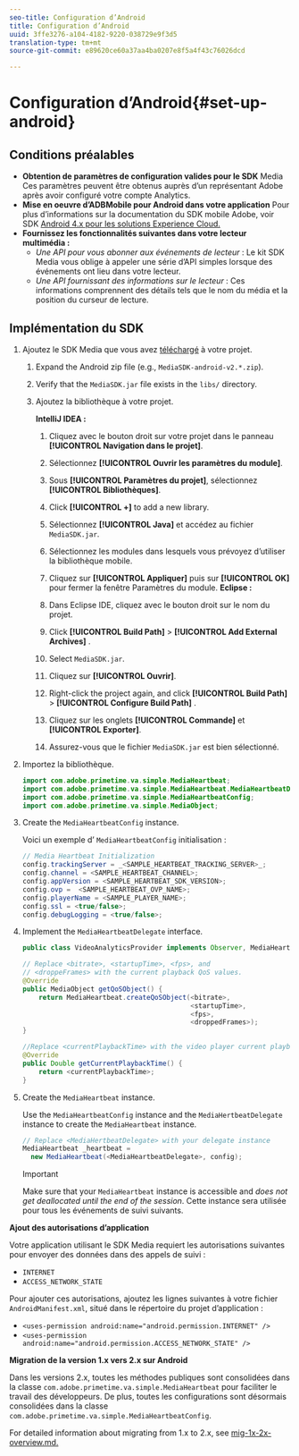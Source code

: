 ```yaml
---
seo-title: Configuration d’Android
title: Configuration d’Android
uuid: 3ffe3276-a104-4182-9220-038729e9f3d5
translation-type: tm+mt
source-git-commit: e89620ce60a37aa4ba0207e8f5a4f43c76026dcd

---
```



# Configuration d’Android{#set-up-android}

## Conditions préalables

* **Obtention de paramètres de configuration valides pour le SDK** Media Ces paramètres peuvent être obtenus auprès d’un représentant Adobe après avoir configuré votre compte Analytics.
* **Mise en oeuvre d’ADBMobile pour Android dans votre application** Pour plus d’informations sur la documentation du SDK mobile Adobe, voir SDK [Android 4.x pour les solutions Experience Cloud.](https://marketing.adobe.com/resources/help/en_US/mobile/android/)
* **Fournissez les fonctionnalités suivantes dans votre lecteur multimédia :**
   * *Une API pour vous abonner aux événements de lecteur* : Le kit SDK Media vous oblige à appeler une série d’API simples lorsque des événements ont lieu dans votre lecteur.
   * *Une API fournissant des informations sur le lecteur* : Ces informations comprennent des détails tels que le nom du média et la position du curseur de lecture.

## Implémentation du SDK

1. Ajoutez le SDK Media que vous avez [téléchargé](/help/sdk-implement/download-sdks.md#section_551A10AD7880426BB29AE52482BB4211) à votre projet.

   1. Expand the Android zip file (e.g., `MediaSDK-android-v2.*.zip`).
   1. Verify that the `MediaSDK.jar` file exists in the `libs/` directory.

   1. Ajoutez la bibliothèque à votre projet.

      **IntelliJ IDEA :**

      1. Cliquez avec le bouton droit sur votre projet dans le panneau **[!UICONTROL Navigation dans le projet]**.
      1. Sélectionnez **[!UICONTROL Ouvrir les paramètres du module]**.
      1. Sous **[!UICONTROL Paramètres du projet]**, sélectionnez **[!UICONTROL Bibliothèques]**.

      1. Click **[!UICONTROL +]** to add a new library.
      1. Sélectionnez **[!UICONTROL Java]** et accédez au fichier `MediaSDK.jar`.

      1. Sélectionnez les modules dans lesquels vous prévoyez d’utiliser la bibliothèque mobile.
      1. Cliquez sur **[!UICONTROL Appliquer]** puis sur **[!UICONTROL OK]** pour fermer la fenêtre Paramètres du module.
      **Eclipse :**

      1. Dans Eclipse IDE, cliquez avec le bouton droit sur le nom du projet.
      1. Click  **[!UICONTROL Build Path]** &gt; **[!UICONTROL Add External Archives]** .
      1. Select `MediaSDK.jar`.
      1. Cliquez sur **[!UICONTROL Ouvrir]**.
      1. Right-click the project again, and click  **[!UICONTROL Build Path]** &gt; **[!UICONTROL Configure Build Path]** .
      1. Cliquez sur les onglets **[!UICONTROL Commande]** et **[!UICONTROL Exporter]**.

      1. Assurez-vous que le fichier `MediaSDK.jar` est bien sélectionné.


1. Importez la bibliothèque.

   ```java
   import com.adobe.primetime.va.simple.MediaHeartbeat; 
   import com.adobe.primetime.va.simple.MediaHeartbeat.MediaHeartbeatDelegate; 
   import com.adobe.primetime.va.simple.MediaHeartbeatConfig; 
   import com.adobe.primetime.va.simple.MediaObject; 
   ```

1. Create the `MediaHeartbeatConfig` instance.

   Voici un exemple d’ `MediaHeartbeatConfig` initialisation :

   ```java
   // Media Heartbeat Initialization 
   config.trackingServer = _<SAMPLE_HEARTBEAT_TRACKING_SERVER>_; 
   config.channel = <SAMPLE_HEARTBEAT_CHANNEL>; 
   config.appVersion = <SAMPLE_HEARTBEAT_SDK_VERSION>; 
   config.ovp =  <SAMPLE_HEARTBEAT_OVP_NAME>; 
   config.playerName = <SAMPLE_PLAYER_NAME>; 
   config.ssl = <true/false>; 
   config.debugLogging = <true/false>; 
   ```

1. Implement the `MediaHeartbeatDelegate` interface.

   ```java
   public class VideoAnalyticsProvider implements Observer, MediaHeartbeatDelegate{}
   ```

   ```java
   // Replace <bitrate>, <startupTime>, <fps>, and  
   // <droppeFrames> with the current playback QoS values.  
   @Override 
   public MediaObject getQoSObject() { 
       return MediaHeartbeat.createQoSObject(<bitrate>,  
                                             <startupTime>,  
                                             <fps>,  
                                             <droppedFrames>); 
   } 
   
   //Replace <currentPlaybackTime> with the video player current playback time 
   @Override 
   public Double getCurrentPlaybackTime() { 
       return <currentPlaybackTime>; 
   }
   ```

1. Create the `MediaHeartbeat` instance.

   Use the `MediaHeartbeatConfig` instance and the `MediaHertbeatDelegate` instance to create the `MediaHeartbeat` instance.

   ```java
   // Replace <MediaHertbeatDelegate> with your delegate instance 
   MediaHeartbeat _heartbeat =  
     new MediaHeartbeat(<MediaHeartbeatDelegate>, config);
   ```

   >[!IMPORTANT]
   >
   >Make sure that your `MediaHeartbeat` instance is accessible and *does not get deallocated until the end of the session*. Cette instance sera utilisée pour tous les événements de suivi suivants.

**Ajout des autorisations d’application**

Votre application utilisant le SDK Media requiert les autorisations suivantes pour envoyer des données dans des appels de suivi :

* `INTERNET`
* `ACCESS_NETWORK_STATE`

Pour ajouter ces autorisations, ajoutez les lignes suivantes à votre fichier `AndroidManifest.xml`, situé dans le répertoire du projet d’application :

* `<uses-permission android:name="android.permission.INTERNET" />`
* `<uses-permission android:name="android.permission.ACCESS_NETWORK_STATE" />`

**Migration de la version 1.x vers 2.x sur Android**

Dans les versions 2.x, toutes les méthodes publiques sont consolidées dans la classe `com.adobe.primetime.va.simple.MediaHeartbeat` pour faciliter le travail des développeurs. De plus, toutes les configurations sont désormais consolidées dans la classe `com.adobe.primetime.va.simple.MediaHeartbeatConfig`. 

For detailed information about migrating from 1.x to 2.x, see [mig-1x-2x-overview.md.](/help/sdk-implement/va-1x-to-2x/mig-1x-2x-overview.md)
